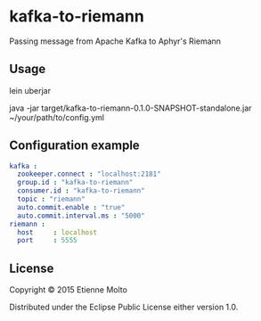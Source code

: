# kafka-to-riemann

Passing message from Apache Kafka to Aphyr's Riemann

## Usage

lein uberjar

java -jar target/kafka-to-riemann-0.1.0-SNAPSHOT-standalone.jar ~/your/path/to/config.yml

## Configuration example

```yaml
kafka :
  zookeeper.connect : "localhost:2181"
  group.id : "kafka-to-riemann"
  consumer.id : "kafka-to-riemann"
  topic : "riemann"
  auto.commit.enable : "true"
  auto.commit.interval.ms : "5000"
riemann :
  host     : localhost
  port     : 5555
```

## License

Copyright © 2015 Etienne Molto

Distributed under the Eclipse Public License either version 1.0.
